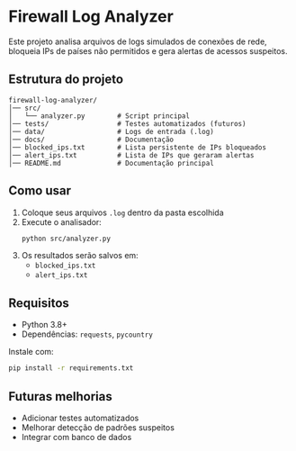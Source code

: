 # Firewall Log Analyzer

Este projeto analisa arquivos de logs simulados de conexões de rede, bloqueia IPs de países não permitidos e gera alertas de acessos suspeitos.

## Estrutura do projeto

```
firewall-log-analyzer/
│── src/
│   └── analyzer.py        # Script principal
│── tests/                 # Testes automatizados (futuros)
│── data/                  # Logs de entrada (.log)
│── docs/                  # Documentação
│── blocked_ips.txt        # Lista persistente de IPs bloqueados
│── alert_ips.txt          # Lista de IPs que geraram alertas
│── README.md              # Documentação principal
```

## Como usar

1. Coloque seus arquivos `.log` dentro da pasta escolhida
2. Execute o analisador:
   ```bash
   python src/analyzer.py
   ```
3. Os resultados serão salvos em:
   - `blocked_ips.txt`
   - `alert_ips.txt`

## Requisitos

- Python 3.8+
- Dependências: `requests`, `pycountry`

Instale com:
```bash
pip install -r requirements.txt
```

## Futuras melhorias

- Adicionar testes automatizados
- Melhorar detecção de padrões suspeitos
- Integrar com banco de dados
